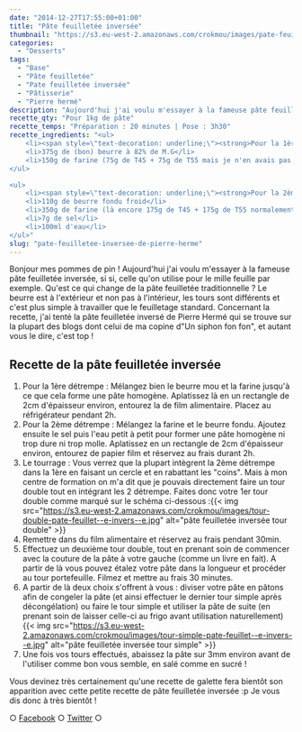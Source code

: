 ```yaml
---
date: "2014-12-27T17:55:00+01:00"
title: "Pâte feuilletée inversée"
thumbnail: "https://s3.eu-west-2.amazonaws.com/crokmou/images/pate-feuillet--e-invers--e-recette-blog-crokmou.jpg"
categories:
  - "Desserts"
tags:
  - "Base"
  - "Pâte feuilletée"
  - "Pate feuilletée inversée"
  - "Pâtisserie"
  - "Pierre hermé"
description: "Aujourd'hui j'ai voulu m'essayer à la fameuse pâte feuilletée inversée et pour se faire j'ai tenté la recette du pâtissier Pierre Hermé"
recette_qty: "Pour 1kg de pâte"
recette_temps: "Préparation : 20 minutes | Pose : 3h30"
recette_ingredients: "<ul>
	<li><span style=\"text-decoration: underline;\"><strong>Pour la 1ère détrempe ou \"beurre manié\" :</strong></span></li>
	<li>375g de (bon) beurre à 82% de M.G</li>
	<li>150g de farine (75g de T45 + 75g de T55 mais je n'en avais pas donc j'ai tout fait avec la farine traditionnelle)</li>
</ul>

<ul>
	<li><span style=\"text-decoration: underline;\"><strong>Pour la 2ème détrempe :</strong></span></li>
	<li>110g de beurre fondu froid</li>
	<li>350g de farine (là encore 175g de T45 + 175g de T55 normalement)</li>
	<li>7g de sel</li>
	<li>100ml d'eau</li>
</ul>"
slug: "pate-feuilletee-inversee-de-pierre-herme"
---
```


Bonjour mes pommes de pin ! Aujourd'hui j'ai voulu m'essayer à la fameuse pâte feuilletée inversée, si si, celle qu'on utilise pour le mille feuille par exemple. Qu'est ce qui change de la pâte feuilletée traditionnelle ? Le beurre est à l'extérieur et non pas à l'intérieur, les tours sont différents et c'est plus simple à travailler que le feuilletage standard. Concernant la recette, j'ai tenté la pâte feuilletée inversé de Pierre Hermé qui se trouve sur la plupart des blogs dont celui de ma copine d"Un siphon fon fon", et autant vous le dire, c'est top !

## **Recette de la pâte feuilletée inversée**

1.  Pour la 1ère détrempe : Mélangez bien le beurre mou et la farine jusqu'à ce que cela forme une pâte homogène. Aplatissez là en un rectangle de 2cm d'épaisseur environ, entourez la de film alimentaire. Placez au réfrigérateur pendant 2h.
2.  Pour la 2ème détrempe : Mélangez la farine et le beurre fondu. Ajoutez ensuite le sel puis l'eau petit à petit pour former une pâte homogène ni trop dure ni trop molle. Aplatissez en un rectangle de 2cm d'épaisseur environ, entourez de papier film et réservez au frais durant 2h.
3.  Le tourrage : Vous verrez que la plupart intègrent la 2ème détrempe dans la 1ère en faisant un cercle et en rabattant les "coins". Mais à mon centre de formation on m'a dit que je pouvais directement faire un tour double tout en intégrant les 2 détrempe. Faites donc votre 1er tour double comme marqué sur le schéma ci-dessous :{{< img src="https://s3.eu-west-2.amazonaws.com/crokmou/images/tour-double-pate-feuillet--e-invers--e.jpg" alt="pâte feuilletée inversée tour double" >}}
4.  Remettre dans du film alimentaire et réservez au frais pendant 30min.
5.  Effectuez un deuxième tour double, tout en prenant soin de commencer avec la couture de la pâte à votre gauche (comme un livre en fait). A partir de là vous pouvez étalez votre pâte dans la longueur et procéder au tour portefeuille. Filmez et mettre au frais 30 minutes.
6.  A partir de là deux choix s'offrent à vous : diviser votre pâte en pâtons afin de congeler la pâte (et ainsi effectuer le dernier tour simple après décongélation) ou faire le tour simple et utiliser la pâte de suite (en prenant soin de laisser celle-ci au frigo avant utilisation naturellement){{< img src="https://s3.eu-west-2.amazonaws.com/crokmou/images/tour-simple-pate-feuillet--e-invers--e.jpg" alt="pâte feuilletée inversée tour simple" >}}
7.  Une fois vos tours effectués, abaissez la pâte sur 3mm environ avant de l'utiliser comme bon vous semble, en salé comme en sucré !

Vous devinez très certainement qu'une recette de galette fera bientôt son apparition avec cette petite recette de pâte feuilletée inversée :p Je vous dis donc à très bientôt !

○ [Facebook](https://www.facebook.com/crokmou.blog) ○ [Twitter](https://twitter.com/Crokmou) ○